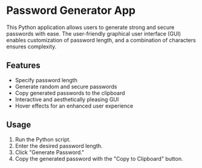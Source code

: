 # Password Generator App

This Python application allows users to generate strong and secure passwords with ease. The user-friendly graphical user interface (GUI) enables customization of password length, and a combination of characters ensures complexity.

## Features
- Specify password length
- Generate random and secure passwords
- Copy generated passwords to the clipboard
- Interactive and aesthetically pleasing GUI
- Hover effects for an enhanced user experience

## Usage
1. Run the Python script.
2. Enter the desired password length.
3. Click "Generate Password."
4. Copy the generated password with the "Copy to Clipboard" button.


